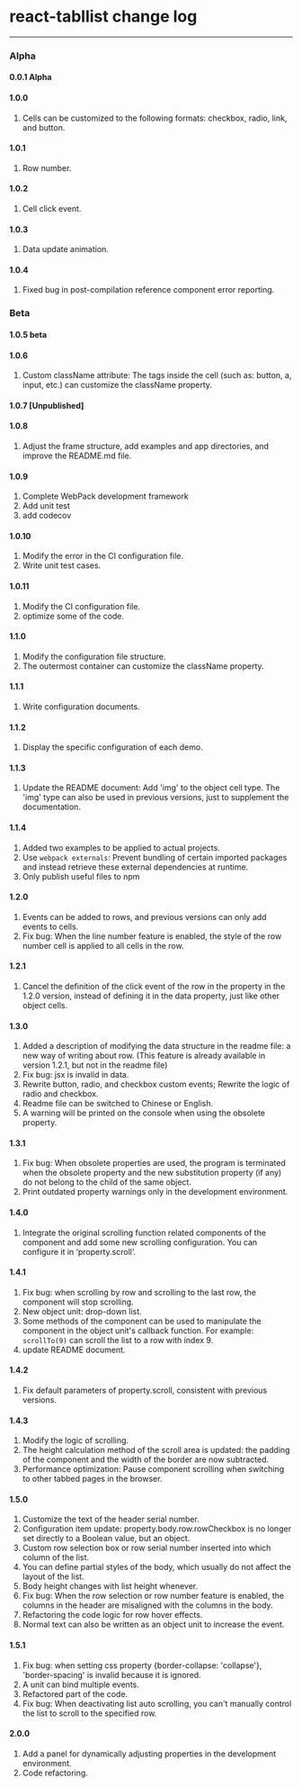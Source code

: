 # react-tabllist change log

---

### Alpha

#### 0.0.1 Alpha

#### 1.0.0 
1. Cells can be customized to the following formats: checkbox, radio, link, and button.

#### 1.0.1 
1. Row number.

#### 1.0.2 
1. Cell click event.

#### 1.0.3 
1. Data update animation.

#### 1.0.4 
1. Fixed bug in post-compilation reference component error reporting.

### Beta

#### 1.0.5 beta

#### 1.0.6 
1. Custom className attribute: The tags inside the cell (such as: button, a, input, etc.) can customize the className property.

#### 1.0.7 [Unpublished]

#### 1.0.8 
1. Adjust the frame structure, add examples and app directories, and improve the README.md file.

#### 1.0.9 
1. Complete WebPack development framework
2. Add unit test
3. add codecov

#### 1.0.10 
1. Modify the error in the CI configuration file.
2. Write unit test cases.

#### 1.0.11 
1. Modify the CI configuration file.
2. optimize some of the code.

#### 1.1.0 
1. Modify the configuration file structure.
2. The outermost container can customize the className property.

#### 1.1.1 
1. Write configuration documents.

#### 1.1.2 
1. Display the specific configuration of each demo.

#### 1.1.3 
1. Update the README document: Add 'img' to the object cell type. The 'img' type can also be used in previous versions, just to supplement the documentation.

#### 1.1.4 
1. Added two examples to be applied to actual projects.
2. Use `webpack externals`: Prevent bundling of certain imported packages and instead retrieve these external dependencies at runtime.
3. Only publish useful files to npm

#### 1.2.0
1. Events can be added to rows, and previous versions can only add events to cells.
2. Fix bug: When the line number feature is enabled, the style of the row number cell is applied to all cells in the row.

#### 1.2.1
1. Cancel the definition of the click event of the row in the property in the 1.2.0 version, instead of defining it in the data property, just like other object cells.

#### 1.3.0
1. Added a description of modifying the data structure in the readme file: a new way of writing about row. (This feature is already available in version 1.2.1, but not in the readme file)
2. Fix bug: jsx is invalid in data.
3. Rewrite button, radio, and checkbox custom events; Rewrite the logic of radio and checkbox.
4. Readme file can be switched to Chinese or English.
5. A warning will be printed on the console when using the obsolete property.

#### 1.3.1
1. Fix bug: When obsolete properties are used, the program is terminated when the obsolete property and the new substitution property (if any) do not belong to the child of the same object.
2. Print outdated property warnings only in the development environment.

#### 1.4.0
1. Integrate the original scrolling function related components of the component and add some new scrolling configuration. You can configure it in ‘property.scroll’.

#### 1.4.1
1. Fix bug: when scrolling by row and scrolling to the last row, the component will stop scrolling.
2. New object unit: drop-down list.
3. Some methods of the component can be used to manipulate the component in the object unit's callback function. For example: `scrollTo(9)` can scroll the list to a row with index 9.
4. update README document.

#### 1.4.2
1. Fix default parameters of property.scroll, consistent with previous versions.

#### 1.4.3
1. Modify the logic of scrolling.
2. The height calculation method of the scroll area is updated: the padding of the component and the width of the border are now subtracted.
3. Performance optimization: Pause component scrolling when switching to other tabbed pages in the browser.

#### 1.5.0
1. Customize the text of the header serial number.
2. Configuration item update: property.body.row.rowCheckbox is no longer set directly to a Boolean value, but an object.
3. Custom row selection box or row serial number inserted into which column of the list.
4. You can define partial styles of the body, which usually do not affect the layout of the list.
5. Body height changes with list height whenever.
6. Fix bug: When the row selection or row number feature is enabled, the columns in the header are misaligned with the columns in the body.
7. Refactoring the code logic for row hover effects.
8. Normal text can also be written as an object unit to increase the event.

#### 1.5.1
1. Fix bug: when setting css property {border-collapse: 'collapse'}, 'border-spacing' is invalid because it is ignored.
2. A unit can bind multiple events.
3. Refactored part of the code.
4. Fix bug: When deactivating list auto scrolling, you can't manually control the list to scroll to the specified row.

#### 2.0.0
1. Add a panel for dynamically adjusting properties in the development environment.
2. Code refactoring.
